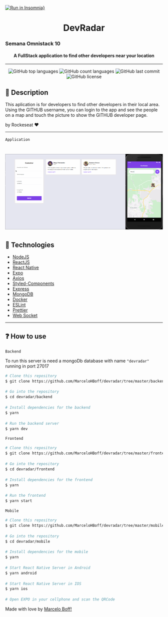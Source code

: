 [![Run in Insomnia}](https://insomnia.rest/images/run.svg)](https://insomnia.rest/run/?label=DevRadar&uri=https%3A%2F%2Fraw.githubusercontent.com%2FMarceloHBoff%2Fdevradar%2Fmaster%2Finsomnia.json)

<h1 align="center">DevRadar</h1>

<h3>Semana Omnistack 10
  <h4 align="center">
    A FullStack application to find other developers near your location
  </h4>
</h3>

---

<p align="center">
  <img alt="GitHub top languages" src="https://img.shields.io/github/languages/top/MarceloHBoff/devradar.svg">

  <img alt="GitHub count languages" src="https://img.shields.io/github/languages/count/MarceloHBoff/devradar.svg">

  <img alt="GitHub last commit" src="https://img.shields.io/github/last-commit/MarceloHBoff/devradar.svg">

  <img alt="GitHub license" src="https://img.shields.io/github/license/MarceloHBoff/devradar.svg">
</p>

<h2>📔 Description</h2>

This aplication is for developers to find other developers in their local area. Using the GITHUB username, you can login to the app and see the people on a map and touch the picture to show the GITHUB developer page.

by Rockeseat ❤️

---

`Application`

<h1 align="center">
    <img alt="devradar" src="./.github/assets/devradar.gif" width="800px" />
</h1>

<h2>🚀 Technologies</h2>

- [NodeJS](https://nodejs.org)
- [ReactJS](https://reactjs.org/)
- [React Native](https://facebook.github.io/react-native/)
- [Expo](https://expo.io/)
- [Axios](https://github.com/axios/axios)
- [Styled-Components](https://styled-components.com/)
- [Express](https://expressjs.com/pt-br/)
- [MongoDB](https://www.mongodb.com/)
- [Docker](https://www.docker.com/)
- [ESLint](https://eslint.org/)
- [Prettier](https://prettier.io/)
- [Web Socket](https://socket.io/)

---

<h2>❓ How to use</h2>

`Backend`

To run this server is need a mongoDb database with name `"devradar"` running in port 27017

```bash
# Clone this repository
$ git clone https://github.com/MarceloHBoff/devradar/tree/master/backend

# Go into the repository
$ cd devradar/backend

# Install dependencies for the backend
$ yarn

# Run the backend server
$ yarn dev
```

`Frontend`

```bash
# Clone this repository
$ git clone https://github.com/MarceloHBoff/devradar/tree/master/frontend

# Go into the repository
$ cd devradar/frontend

# Install dependencies for the frontend
$ yarn

# Run the frontend
$ yarn start
```

`Mobile`

```bash
# Clone this repository
$ git clone https://github.com/MarceloHBoff/devradar/tree/master/mobile

# Go into the repository
$ cd devradar/mobile

# Install dependencies for the mobile
$ yarn

# Start React Native Server in Android
$ yarn android

# Start React Native Server in IOS
$ yarn ios

# Open EXPO in your cellphone and scan the QRCode
```

Made with love by [Marcelo Boff!](https://www.linkedin.com/in/marcelo-boff)
